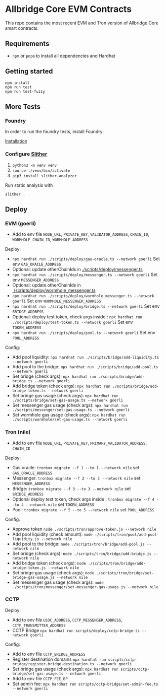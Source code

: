 # Allbridge Core EVM Contracts

This repo contains the most recent EVM and Tron version of Allbridge Core smart contracts.

## Requirements

- `npm` or `pnpm` to install all dependencies and Hardhat

## Getting started

```
npm install
npm run test
npm run test-fuzzy
```

## More Tests

### Foundry
In order to run the foundry tests, install Foundry:

[Installation](https://book.getfoundry.sh/getting-started/installation)

### Configure [Slither](https://github.com/crytic/slither)

1. `python3 -m venv venv`
2. `source ./venv/bin/activate`
3. `pip3 install slither-analyzer`

Run static analysis with
```
slither .
```

## Deploy

### EVM (goerli)

- Add to env file `NODE_URL`, `PRIVATE_KEY`, `VALIDATOR_ADDRESS`, `CHAIN_ID`, `WORMHOLE_CHAIN_ID`, `WORMHOLE_ADDRESS`

Deploy:

- `npx hardhat run ./scripts/deploy/gas-oracle.ts --network goerli`
  Set env `GAS_ORACLE_ADDRESS`
- Optional: update otherChainIds in [./scripts/deploy/messenger.ts](./scripts/deploy/messenger.ts)
- `npx hardhat run ./scripts/deploy/messenger.ts --network goerli`
  Set env `MESSENGER_ADDRESS`
- Optional: update otherChainIds in [./scripts/deploy/wormhole_messenger.ts](./scripts/deploy/wormhole_messenger.ts)
- `npx hardhat run ./scripts/deploy/wormhole_messenger.ts --network goerli`
  Set env `WORMHOLE_MESSENGER_ADDRESS`
- `npx hardhat run ./scripts/deploy/bridge.ts --network goerli`
  Set env `BRIDGE_ADDRESS`
- Optional: deploy test token, check args inside : `npx hardhat run ./scripts/deploy/test-token.ts --network goerli`
  Set env `TOKEN_ADDRESS`
- `npx hardhat run ./scripts/deploy/pool.ts --network goerli`
  Set env `POOL_ADDRESS`

Config:

- Add pool liquidity: `npx hardhat run ./scripts/bridge/add-liquidity.ts --network goerli`
- Add pool to the bridge:  `npx hardhat run ./scripts/bridge/add-pool.ts --network goerli`
- Set bridge (check args): `npx hardhat run ./scripts/bridge/add-bridge.ts --network goerli`
- Add bridge token (check args): `npx hardhat run ./scripts/bridge/add-bridge-token.ts --network goerli`
- Set bridge gas usage (check args): `npx hardhat run ./scripts/bridge/set-gas-usage.ts --network goerli`
- Set messenger gas usage (check args): `npx hardhat run ./scripts/messenger/set-gas-usage.ts --network goerli`
- Set wormhole gas usage (check args): `npx hardhat run ./scripts/wormhole/set-gas-usage.ts --network goerli`

### Tron (nile)

- Add to env file `NODE_URL`, `PRIVATE_KEY`, `PRIMARY_VALIDATOR_ADDRESS`, `CHAIN_ID`

Deploy:

- Gas oracle: `tronbox migrate --f 1 --to 1 --network nile` set `GAS_ORACLE_ADDRESS`
- Messenger: `tronbox migrate --f 2 --to 2 --network nile` set `MESSENGER_ADDRESS`
- Bridge: `tronbox migrate --f 3 --to 3 --network nile` set `BRIDGE_ADDRESS`
- Optional deploy test token, check args inside : `tronbox migrate --f 4 --to 4 --network nile`
  set `TOKEN_ADDRESS`
- Pool: `tronbox migrate --f 5 --to 5 --network nile` set `POOL_ADDRESS`

Config:

- Approve token `node ./scripts/tron/approve-token.js --network nile`
- Add pool liquidity (check amount): `node ./scripts/tron/pool/add-pool-liquidity.js --network nile`
- Add pool to the bridge: `node ./scripts/tron/bridge/add-pool.js --network nile`
- Set bridge (check args): `node ./scripts/tron/bridge/add-bridge.js --network nile`
- Add bridge token (check args): `node ./scripts/tron/bridge/add-bridge-token.js --network nile`
- Set bridge gas usage (check args): `node ./scripts/tron/bridge/set-bridge-gas-usage.js --network nile`
- Set messenger gas usage (check args): `node ./scripts/tron/messenger/set-messenger-gas-usage.js --network nile`

### CCTP

Deploy:
  - Add to env file `USDC_ADDRESS`, `CCTP_MESSENGER_ADDRESS`, `CCTP_TRANSMITTER_ADDRESS`
  - CCTP Bridge `npx hardhat run scripts/deploy/cctp-bridge.ts --network goerli`

Config:
  - Add to env file `CCTP_BRIDGE_ADDRESS`
  - Register destination domains `npx hardhat run scripts/cctp-bridge/register-bridge-destination.ts --network goerli`
  - Set bridge gas usage (check args): `npx hardhat run scripts/cctp-bridge/set-gas-usage.ts --network goerli`
  - Add to env file `CCTP_FEE_BP`
  - Set admin fee: `npx hardhat run scripts/cctp-bridge/set-admin-fee.ts --network goerli`

